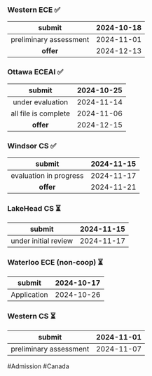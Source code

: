 ### Western  ECE  ✅

|         submit         | 2024-10-18 |
| :--------------------: | :--------: |
| preliminary assessment | 2024-11-01 |
|       **offer**        | 2024-12-13 |

### Ottawa ECEAI  ✅

|        submit        | 2024-10-25 |
| :------------------: | :--------: |
|   under evaluation   | 2024-11-14 |
| all file is complete | 2024-11-06 |
|      **offer**       | 2024-12-15 |

### Windsor CS  ✅

|         submit         | 2024-11-15 |
| :--------------------: | :--------: |
| evaluation in progress | 2024-11-17 |
|       **offer**        | 2024-11-21 |
### LakeHead CS  ⏳

|        submit        | 2024-11-15 |
| :------------------: | :--------: |
| under initial review | 2024-11-17 |

### Waterloo ECE (non-coop)  ⏳

|   submit    | 2024-10-17 |
| :---------: | :--------: |
| Application | 2024-10-26 |

### Western CS  ⏳

|         submit         | 2024-11-01 |
| :--------------------: | :--------: |
| preliminary assessment | 2024-11-07 |

#Admission #Canada